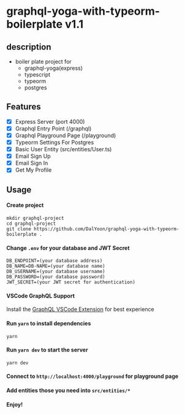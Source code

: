 # graphql-yoga-with-typeorm-boilerplate v1.1

## description

- boiler plate project for
  - graphql-yoga(express)
  - typescript
  - typeorm
  - postgres

## Features

- [x] Express Server (port 4000)
- [x] Graphql Entry Point (/graphql)
- [x] Graphql Playground Page (/playground)
- [x] Typeorm Settings For Postgres
- [x] Basic User Entity (src/entities/User.ts)
- [x] Email Sign Up
- [x] Email Sign In
- [x] Get My Profile

## Usage

#### Create project

```console
mkdir graphql-project
cd graphql-project
git clone https://github.com/DalYoon/graphql-yoga-with-typeorm-boilerplate .
```

#### Change `.env` for your database and JWT Secret

```
DB_ENDPOINT=(your database address)
DB_NAME=DB-NAME=(your database name)
DB_USERNAME=(your database username)
DB_PASSWORD=(your database password)
JWT_SECRET=(your JWT secret for authentication)
```

#### VSCode GraphQL Support

Install the [GraphQL VSCode Extension](https://marketplace.visualstudio.com/items?itemName=Prisma.vscode-graphql) for best experience

#### Run `yarn` to install dependencies

```console
yarn
```

#### Run `yarn dev` to start the server

```console
yarn dev
```

#### Connect to `http://localhost:4000/playground` for playground page

#### Add entities those you need into `src/entities/*`

#### Enjoy!
